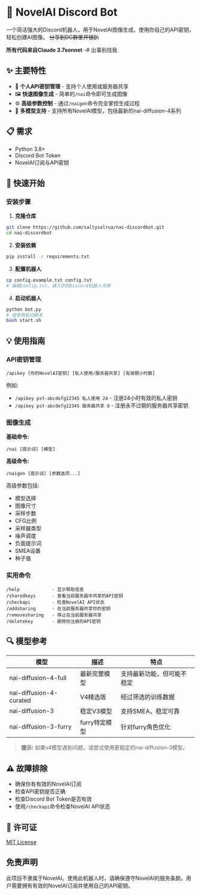 # 🎨 NovelAI Discord Bot

一个简洁强大的Discord机器人，用于NovelAI图像生成。使用你自己的API密钥，轻松创建AI图像。
~~分享到DC群里开银趴~~

**所有代码来自Claude 3.7sonnet**
-# 出事别找我

## ✨ 主要特性

- 🔑 **个人API密钥管理** - 支持个人使用或服务器共享
- 🖼️ **快速图像生成** - 简单的`/nai`命令即可生成图像
- ⚙️ **高级参数控制** - 通过`/naigen`命令完全掌控生成过程
- 🔄 **多模型支持** - 支持所有NovelAI模型，包括最新的nai-diffusion-4系列

## 📋 需求

- Python 3.8+
- Discord Bot Token
- NovelAI订阅与API密钥

## 🚀 快速开始

### 安装步骤

1. **克隆仓库**
```bash
git clone https://github.com/saltysalrua/nai-discordbot.git
cd nai-discordbot
```

2. **安装依赖**
```bash
pip install -r requirements.txt
```

3. **配置机器人**
```bash
cp config.example.txt config.txt
# 编辑config.txt，填入你的Discord机器人令牌
```

4. **启动机器人**
```bash
python bot.py
# 或使用启动脚本
bash start.sh
```

## 💡 使用指南

### API密钥管理

```
/apikey [你的NovelAI密钥] [私人使用/服务器共享] [有效期小时数]
```

例如:
- `/apikey pst-abcdefg12345 私人使用 24` - 注册24小时有效的私人密钥
- `/apikey pst-abcdefg12345 服务器共享 0` - 注册永不过期的服务器共享密钥

### 图像生成

**基础命令:**
```
/nai [提示词] [模型]
```

**高级命令:**
```
/naigen [提示词] [参数选项...]
```

高级参数包括:
- 模型选择
- 图像尺寸
- 采样步数
- CFG比例
- 采样器类型
- 噪声调度
- 负面提示词
- SMEA设置
- 种子值

### 实用命令

```
/help            - 显示帮助信息
/sharedkeys      - 查看当前服务器中共享的API密钥
/checkapi        - 检查NovelAI API状态
/addsharing      - 在当前服务器共享你的密钥
/removesharing   - 停止在当前服务器共享
/deletekey       - 删除你注册的API密钥
```

## 🔍 模型参考

| 模型 | 描述 | 特点 |
|------|------|------|
| nai-diffusion-4-full | 最新完整模型 | 支持最新功能，但可能不稳定 |
| nai-diffusion-4-curated | V4精选版 | 经过筛选的训练数据 |
| nai-diffusion-3 | 稳定V3模型 | 支持SMEA，稳定可靠 |
| nai-diffusion-3-furry | furry特定模型 | 针对furry角色优化 |

> **提示:** 如果v4模型遇到问题，请尝试使用更稳定的nai-diffusion-3模型。

## ⚠️ 故障排除

- 确保你有有效的NovelAI订阅
- 检查API密钥是否正确
- 检查Discord Bot Token是否有效
- 使用`/checkapi`命令检查NovelAI API状态

## 📜 许可证

[MIT License](LICENSE)

## 免责声明

此项目不隶属于NovelAI。使用此机器人时，请确保遵守NovelAI的服务条款。用户需要拥有有效的NovelAI订阅并使用自己的API密钥。

